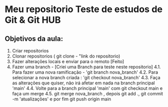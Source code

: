 # Meu repositorio Teste de estudos de Git & Git HUB 

## Objetivos da aula:

1. Criar repositorios
2. Clonar repositorios ( git clone - "link do repositorio)
3. Fazer alterações locais e enviar para o remoto [Feito]
4. Fazer uma branch - [Criei uma Branch para teste neste repositorio]
4.1. Para fazer uma nova ramificação - 'git branch nova_branch'
4.2. Para selecionar a nova branch criada : 'git checkout nova_branch'
4.3. Faça as alterações que quiser, não irá afetar em nada na branch principal 'main'
4.4. Volte para a branch principal 'main' com git checkout main e faça um merge
4.5. git merge nova_branch , depois git add ., git commit -m 'atualizações' e por fim git push origin main

